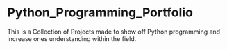 # Python_Programming_Portfolio
This is a Collection of Projects made to show off Python programming and increase ones understanding within the field.
